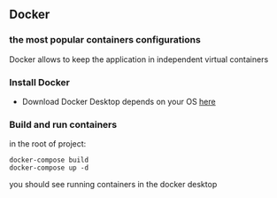 ## Docker
### the most popular containers configurations

Docker allows to keep the application in independent virtual containers   

### Install Docker
- Download Docker Desktop depends on your OS [here](https://www.docker.com/get-started/)

### Build and run containers

in the root of project:
````shell
docker-compose build
docker-compose up -d
````

you should see running containers in the docker desktop
